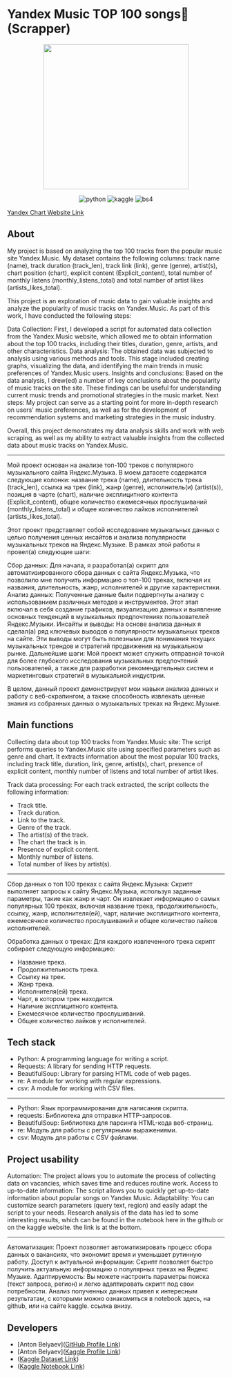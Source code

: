 # Yandex Music TOP 100 songs🎵 (Scrapper)
<p align="center">
      <img src="https://i.ibb.co/K5QHC1s/yandex-music.jpg" width="336">
</p>

<p align="center">
   <img src="https://img.shields.io/badge/python-blue" alt="python">
   <img src="https://img.shields.io/badge/scraper-violet" alt="kaggle">
   <img src="https://img.shields.io/badge/beautifulsoup-red" alt="bs4"> 
</p>

[Yandex Chart Website Link](https://music.yandex.ru/chart)
## About
My project is based on analyzing the top 100 tracks from the popular music site Yandex.Music. My dataset contains the following columns: track name (name), track duration (track_len), track link (link), genre (genre), artist(s), chart position (chart), explicit content (Explicit_content), total number of monthly listens (monthly_listens_total) and total number of artist likes (artists_likes_total).

This project is an exploration of music data to gain valuable insights and analyze the popularity of music tracks on Yandex.Music. As part of this work, I have conducted the following steps:

Data Collection: First, I developed a script for automated data collection from the Yandex.Music website, which allowed me to obtain information about the top 100 tracks, including their titles, duration, genre, artists, and other characteristics.
Data analysis: The obtained data was subjected to analysis using various methods and tools. This stage included creating graphs, visualizing the data, and identifying the main trends in music preferences of Yandex.Music users.
Insights and conclusions: Based on the data analysis, I drew(ed) a number of key conclusions about the popularity of music tracks on the site. These findings can be useful for understanding current music trends and promotional strategies in the music market.
Next steps: My project can serve as a starting point for more in-depth research on users' music preferences, as well as for the development of recommendation systems and marketing strategies in the music industry.

Overall, this project demonstrates my data analysis skills and work with web scraping, as well as my ability to extract valuable insights from the collected data about music tracks on Yandex.Music.

------------------------------------------------------------------------------------------------------------------------------------------------------------------------------
Мой проект основан на анализе топ-100 треков с популярного музыкального сайта Яндекс.Музыка. В моем датасете содержатся следующие колонки: название трека (name), длительность трека (track_len), ссылка на трек (link), жанр (genre), исполнитель(и) (artist(s)), позиция в чарте (chart), наличие эксплицитного контента (Explicit_content), общее количество ежемесячных прослушиваний (monthly_listens_total) и общее количество лайков исполнителей (artists_likes_total).

Этот проект представляет собой исследование музыкальных данных с целью получения ценных инсайтов и анализа популярности музыкальных треков на Яндекс.Музыке. В рамках этой работы я провел(а) следующие шаги:

Сбор данных: Для начала, я разработал(а) скрипт для автоматизированного сбора данных с сайта Яндекс.Музыка, что позволило мне получить информацию о топ-100 треках, включая их названия, длительность, жанр, исполнителей и другие характеристики.
Анализ данных: Полученные данные были подвергнуты анализу с использованием различных методов и инструментов. Этот этап включал в себя создание графиков, визуализацию данных и выявление основных тенденций в музыкальных предпочтениях пользователей Яндекс.Музыки.
Инсайты и выводы: На основе анализа данных я сделал(а) ряд ключевых выводов о популярности музыкальных треков на сайте. Эти выводы могут быть полезными для понимания текущих музыкальных трендов и стратегий продвижения на музыкальном рынке.
Дальнейшие шаги: Мой проект может служить отправной точкой для более глубокого исследования музыкальных предпочтений пользователей, а также для разработки рекомендательных систем и маркетинговых стратегий в музыкальной индустрии.

В целом, данный проект демонстрирует мои навыки анализа данных и работу с веб-скрапингом, а также способность извлекать ценные знания из собранных данных о музыкальных треках на Яндекс.Музыке.

## Main functions
Collecting data about top 100 tracks from Yandex.Music site: The script performs queries to Yandex.Music site using specified parameters such as genre and chart. It extracts information about the most popular 100 tracks, including track title, duration, link, genre, artist(s), chart, presence of explicit content, monthly number of listens and total number of artist likes.

Track data processing: 
For each track extracted, the script collects the following information:

- Track title.
- Track duration.
- Link to the track.
- Genre of the track.
- The artist(s) of the track.
- The chart the track is in.
- Presence of explicit content.
- Monthly number of listens.
- Total number of likes by artist(s).

------------------------------------------------------------------------------------------------------------------------------------------------------------------------------
Сбор данных о топ 100 треках с сайта Яндекс.Музыка: Скрипт выполняет запросы к сайту Яндекс.Музыка, используя заданные параметры, такие как жанр и чарт. Он извлекает информацию о самых популярных 100 треках, включая название трека, продолжительность, ссылку, жанр, исполнителя(ей), чарт, наличие эксплицитного контента, ежемесячное количество прослушиваний и общее количество лайков исполнителей.

Обработка данных о треках: 
Для каждого извлеченного трека скрипт собирает следующую информацию:

- Название трека.
- Продолжительность трека.
- Ссылку на трек.
- Жанр трека.
- Исполнителя(ей) трека.
- Чарт, в котором трек находится.
- Наличие эксплицитного контента.
- Ежемесячное количество прослушиваний.
- Общее количество лайков у исполнителей.


## Tech stack
- Python: A programming language for writing a script.
- Requests: A library for sending HTTP requests.
- BeautifulSoup: Library for parsing HTML code of web pages.
- re: A module for working with regular expressions.
- csv: A module for working with CSV files.

------------------------------------------------------------------------------------------------------------------------------------------------------------------------------
- Python: Язык программирования для написания скрипта.
- requests: Библиотека для отправки HTTP-запросов.
- BeautifulSoup: Библиотека для парсинга HTML-кода веб-страниц.
- re: Модуль для работы с регулярными выражениями.
- csv: Модуль для работы с CSV файлами.

## Project usability  
Automation: The project allows you to automate the process of collecting data on vacancies, which saves time and reduces routine work.
Access to up-to-date information: The script allows you to quickly get up-to-date information about popular songs on Yandex Music.
Adaptability: You can customize search parameters (query text, region) and easily adapt the script to your needs.
Research analysis of the data has led to some interesting results, which can be found in the notebook here in the github or on the kaggle website. the link is at the bottom.

------------------------------------------------------------------------------------------------------------------------------------------------------------------------------
Автоматизация: Проект позволяет автоматизировать процесс сбора данных о вакансиях, что экономит время и уменьшает рутинную работу.
Доступ к актуальной информации: Скрипт позволяет быстро получить актуальную информацию о популярных треках на Яндекс Музыке.
Адаптируемость: Вы можете настроить параметры поиска (текст запроса, регион) и легко адаптировать скрипт под свои потребности.
Анализ полученных данных привел к интересным результатам, с которыми можно ознакомиться в notebook здесь, на github, или на сайте kaggle. ссылка внизу.

## Developers

- [Anton Belyaev]([GitHub Profile Link](https://github.com/Ch3ekiBr3eki))
- [Anton Belyaev]([Kaggle Profile Link](https://www.kaggle.com/antonbelyaevd))
- ([Kaggle Dataset Link](https://www.kaggle.com/datasets/antonbelyaevd/yandex-music-top-100-songs))
- ([Kaggle Notebook Link](https://www.kaggle.com/code/antonbelyaevd/an-introduction-to-yandex-music-top))
